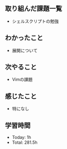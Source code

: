 ## 取り組んだ課題一覧
- シェルスクリプトの勉強
## わかったこと
- 展開について
## 次やること
- Vimの課題
## 感じたこと
- 特になし
## 学習時間
- Today: 1h
- Total: 281.5h
